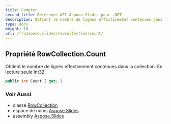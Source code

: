 ```yaml
---
title: Compter
second_title: Référence API Aspose.Slides pour .NET
description: Obtient le nombre de lignes effectivement contenues dans la collection. En lecture seule Int32.
type: docs
weight: 10
url: /fr/aspose.slides/rowcollection/count/
---
```


## Propriété RowCollection.Count

Obtient le nombre de lignes effectivement contenues dans la collection. En lecture seule Int32.

```csharp
public int Count { get; }
```

### Voir Aussi

* classe [RowCollection](../../rowcollection)
* espace de noms [Aspose.Slides](../../rowcollection)
* assembly [Aspose.Slides](../../../)

<!-- NE PAS MODIFIER : généré par xmldocmd pour Aspose.Slides.dll -->